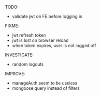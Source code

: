 TODO:

- validate jwt on FE before logging in

FIXME:

- jwt refresh token
- jwt is lost on browser reload
- when token expires, user is not logged off

INVESTIGATE:

- random logouts

IMPROVE:

- manageAuth seem to be useless
- mongoose query instead of filters
